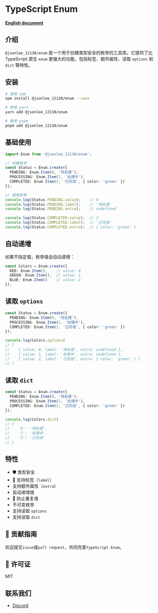 # TypeScript Enum

**[English document](https://github.com/JsonLee12138/enum/blob/main/README.en.md)**

## 介绍

`@jsonlee_12138/enum` 是一个用于创建类型安全的枚举的工具库。它提供了比 TypeScript 原生 `enum` 更强大的功能，包括标签、额外属性、读取 `options` 和 `dict` 等特性。

## 安装

```bash
# 使用 npm
npm install @jsonlee_12138/enum --save

# 使用 yarn
yarn add @jsonlee_12138/enum

# 使用 pnpm
pnpm add @jsonlee_12138/enum
```

## 基础使用

```typescript
import Enum from '@jsonlee_12138/enum';

// 创建枚举
const Status = Enum.create({
  PENDING: Enum.Item(0, '待处理'),
  PROCESSING: Enum.Item(1, '处理中'),
  COMPLETED: Enum.Item(2, '已完成', { color: 'green' })
});

// 使用枚举
console.log(Status.PENDING.value);    // 0
console.log(Status.PENDING.label);    // '待处理'
console.log(Status.PENDING.extra);    // undefined

console.log(Status.COMPLETED.value);  // 2
console.log(Status.COMPLETED.label);  // '已完成'
console.log(Status.COMPLETED.extra);  // { color: 'green' }
```

## 自动递增

如果不指定值，枚举值会自动递增：

```typescript
const Colors = Enum.create({
  RED: Enum.Item(),    // value: 0
  GREEN: Enum.Item(),  // value: 1
  BLUE: Enum.Item()    // value: 2
});
```

## 读取 `options`

```typescript
const Status = Enum.create({
  PENDING: Enum.Item(0, '待处理'),
  PROCESSING: Enum.Item(1, '处理中'),
  COMPLETED: Enum.Item(2, '已完成', { color: 'green' })
});

console.log(Colors.options)
// [
//    { value: 0, label: '待处理', extra: undefined },
//    { value: 1, label: '处理中', extra: undefined },
//    { value: 2, label: '已完成', extra: { color: 'green' } }
// ]
```

## 读取 `dict`

```typescript
const Status = Enum.create({
  PENDING: Enum.Item(0, '待处理'),
  PROCESSING: Enum.Item(1, '处理中'),
  COMPLETED: Enum.Item(2, '已完成', { color: 'green' })
});

console.log(Colors.dict)
// {
//    '0': '待处理',
//    '1': '处理中',
//    '2': '已完成'
// }
```

## 特性

- 🛡️ 类型安全
- 📝 支持标签（`label`）
-  支持额外属性（`extra`）
-  自动递增值
- 🚫 防止重复值
-  不可变枚举
-  支持读取 `options`
-  支持读取 `dict`

## 📝 贡献指南
欢迎提交`issue`或`pull request`，共同完善`TypeScript Enum`。

## 📄 许可证

MIT

## 联系我们

- [Discord](https://discord.gg/666U6JTCQY)
